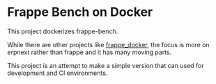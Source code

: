 # Frappe Bench on Docker

This project dockerizes frappe-bench. 

While there are other projects like [frappe_docker][], the focus is more on erpnext rather than frappe and it has many moving parts. 

This project is an attempt to make a simple version that can used for development and CI environments.

[frappe_docker]: https://github.com/frappe/frappe_docker

